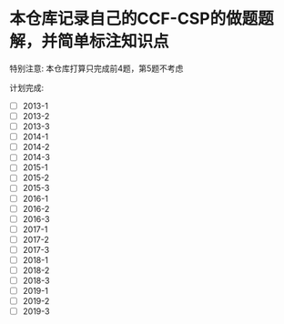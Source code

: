 # 本仓库记录自己的CCF-CSP的做题题解，并简单标注知识点

特别注意: 本仓库打算只完成前4题，第5题不考虑

计划完成: 
- [  ] 2013-1
- [  ] 2013-2
- [  ] 2013-3
- [  ] 2014-1
- [  ] 2014-2
- [  ] 2014-3
- [  ] 2015-1
- [  ] 2015-2
- [  ] 2015-3
- [  ] 2016-1
- [  ] 2016-2
- [  ] 2016-3
- [  ] 2017-1
- [  ] 2017-2
- [  ] 2017-3
- [  ] 2018-1
- [  ] 2018-2
- [  ] 2018-3
- [  ] 2019-1
- [  ] 2019-2
- [  ] 2019-3
